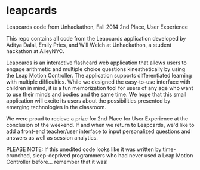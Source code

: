 leapcards
=========

Leapcards code from Unhackathon, Fall 2014
2nd Place, User Experience

This repo contains all code from the Leapcards application developed by Aditya Dalal, Emily Pries, and Will Welch at Unhackathon, a student hackathon at AlleyNYC.

Leapcards is an interactive flashcard web application that allows users to engage arithmetic and multiple choice questions kinesthetically by using the Leap Motion Controller. The application supports differentiated learning with multiple difficulties. While we designed the easy-to-use interface with children in mind, it is a fun memorization tool for users of any age who want to use their minds and bodies and the same time. We hope that this small application will excite its users about the possibilities presented by emerging technologies in the classroom.

We were proud to recieve a prize for 2nd Place for User Experience at the conclusion of the weekend. If and when we return to Leapcards, we'd like to add a front-end teacher/user interface to input personalized questions and answers as well as session analytics.

PLEASE NOTE: If this unedited code looks like it was written by time-crunched, sleep-deprived programmers who had never used a Leap Motion Controller before... remember that it was!
